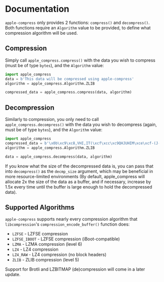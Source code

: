 # Documentation
`apple-compress` only provides 2 functions: `compress()` and `decompress()`. Both functions require an `Algorithm` value to be provided, to define what compression algorithm will be used.

## Compression
Simply call `apple_compress.compress()` with the data you wish to compress (must be of type `bytes`), and the `Algorithm` value:
```py
import apple_compress
data = b'This data will be compressed using apple-compress'
algorithm = apple_compress.Algorithm.ZLIB

compressed_data = apple_compress.compress(data, algorithm)
```

## Decompression
Similarly to compression, you only need to call `apple_compress.decompress()` with the data you wish to decompress (again, must be of type `bytes`), and the `Algorithm` value:
```py
import apple_compress
compressed_data = b'\x0b\xc9\xc8,VHI,IT(\xcf\xcc\xc9QHJUHIM\xce\xcf-(J-.NMQ(-\xce\xccKWH,(\xc8I\xd5\x85\t\x03\x00'
algorithm = apple_compress.Algorithm.ZLIB

data = apple_compress.decompress(data, algorithm)
```

If you know what the size of the decompressed data is, you can pass that into `decompress()` as the `decmp_size` argument, which may be beneficial in more resource-limited environments (By default, apple_compress will allocate 2x the size of the data as a buffer, and if necessary, increase by 1.5x every time until the buffer is large enough to hold the decompressed data).

## Supported Algorithms
`apple-compress` supports nearly every compression algorithm that `libcompression`'s `compression_encode_buffer()` function does:
- `LZFSE` - LZFSE compression
- `LZFSE_IBOOT` - LZFSE compression (iBoot-compatible)
- `LZMA` - LZMA compression (level 6)
- `LZ4` - LZ4 compression
- `LZ4_RAW` - LZ4 compression (no block headers)
- `ZLIB` - ZLIB compression (level 5)

Support for Brotli and LZBITMAP (de)compression will come in a later update.